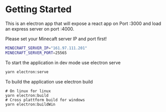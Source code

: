 # Getting Started 

This is an electron app that will expose a react app on Port :3000 and load an express server on port :4000. 

Please set your Minecaft server IP and port first! 
```bash 
MINECRAFT_SERVER_IP="161.97.111.201"
MINECRAFT_SERVER_PORT=25565
```

To start the application in dev mode use electron serve 
```bash
yarn electron:serve
``` 

To build the application use electron build 
```
# On linux for linux 
yarn electron:build
# Cross plattform build for windows 
yarn electron:buildWin
```

